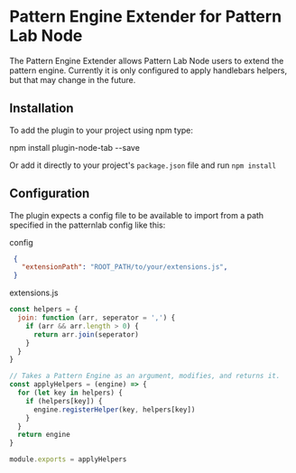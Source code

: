 # Pattern Engine Extender for Pattern Lab Node

The Pattern Engine Extender allows Pattern Lab Node users to extend the pattern engine. Currently it is only configured to apply handlebars helpers, but that may change in the future.

## Installation

To add the plugin to your project using npm type:

  npm install plugin-node-tab --save

Or add it directly to your project's `package.json` file and run `npm install`

## Configuration

The plugin expects a config file to be available to import from a path specified in the patternlab config like this:

config
```json
 {
   "extensionPath": "ROOT_PATH/to/your/extensions.js",
 }
```

extensions.js
```js
const helpers = {
  join: function (arr, seperator = ',') {
    if (arr && arr.length > 0) {
      return arr.join(seperator)
    }
  }
}

// Takes a Pattern Engine as an argument, modifies, and returns it.
const applyHelpers = (engine) => {
  for (let key in helpers) {
    if (helpers[key]) {
      engine.registerHelper(key, helpers[key])
    }
  }
  return engine
}

module.exports = applyHelpers
```
